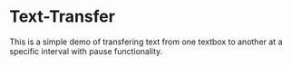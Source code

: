 # Text-Transfer

This is a simple demo of transfering text from one textbox to another at a specific interval with pause functionality.
